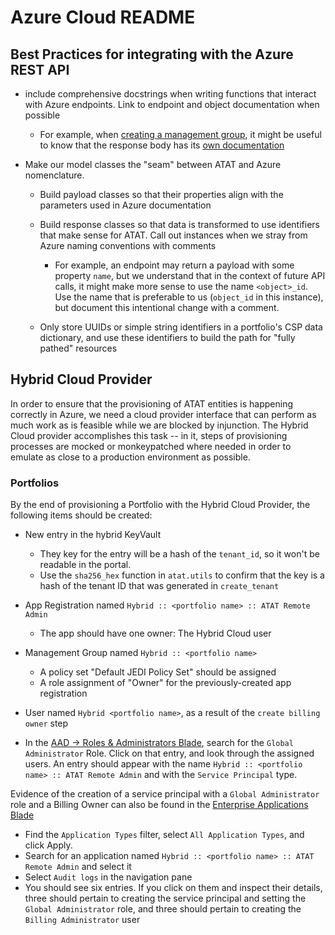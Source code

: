 # Azure Cloud README

## Best Practices for integrating with the Azure REST API

- include comprehensive docstrings when writing functions that interact with Azure endpoints. Link to endpoint and object documentation when possible

  - For example, when [creating a management group](https://docs.microsoft.com/en-us/rest/api/resources/managementgroups/createorupdate), it might be useful to know that the response body has its [own documentation](https://docs.microsoft.com/en-us/rest/api/resources/managementgroups/createorupdate#azureasyncoperationresults)

- Make our model classes the "seam" between ATAT and Azure nomenclature.

  - Build payload classes so that their properties align with the parameters used in Azure documentation
  - Build response classes so that data is transformed to use identifiers that make sense for ATAT. Call out instances when we stray from Azure naming conventions with comments

    - For example, an endpoint may return a payload with some property `name`, but we understand that in the context of future API calls, it might make more sense to use the name `<object>_id`. Use the name that is preferable to us (`object_id` in this instance), but document this intentional change with a comment.

  - Only store UUIDs or simple string identifiers in a portfolio's CSP data dictionary, and use these identifiers to build the path for "fully pathed" resources

## Hybrid Cloud Provider

In order to ensure that the provisioning of ATAT entities is happening correctly in Azure, we need a cloud provider interface that can perform as much work as is feasible while we are blocked by injunction. The Hybrid Cloud provider accomplishes this task -- in it, steps of provisioning processes are mocked or monkeypatched where needed in order to emulate as close to a production environment as possible.

### Portfolios

By the end of provisioning a Portfolio with the Hybrid Cloud Provider, the following items should be created:

- New entry in the hybrid KeyVault

  - They key for the entry will be a hash of the `tenant_id`, so it won't be readable in the portal.
  - Use the `sha256_hex` function in `atat.utils` to confirm that the key is a hash of the tenant ID that was generated in `create_tenant`

- App Registration named `Hybrid :: <portfolio name> :: ATAT Remote Admin`

  - The app should have one owner: The Hybrid Cloud user

- Management Group named `Hybrid :: <portfolio name>`

  - A policy set "Default JEDI Policy Set" should be assigned
  - A role assignment of "Owner" for the previously-created app registration

- User named `Hybrid <portfolio name>`, as a result of the `create billing owner` step

- In the [AAD -> Roles & Administrators Blade](https://portal.azure.com/#blade/Microsoft_AAD_IAM/ActiveDirectoryMenuBlade/RolesAndAdministrators), search for the `Global Administrator` Role. Click on that entry, and look through the assigned users. An entry should appear with the name `Hybrid :: <portfolio name> :: ATAT Remote Admin` and with the `Service Principal` type.

Evidence of the creation of a service principal with a `Global Administrator` role and a Billing Owner can also be found in the [Enterprise Applications Blade](https://portal.azure.com/#blade/Microsoft_AAD_IAM/StartboardApplicationsMenuBlade/AllApps_)

- Find the `Application Types` filter, select `All Application Types`, and click Apply.
- Search for an application named `Hybrid :: <portfolio name> :: ATAT Remote Admin` and select it
- Select `Audit logs` in the navigation pane
- You should see six entries. If you click on them and inspect their details, three should pertain to creating the service principal and setting the `Global Administrator` role, and three should pertain to creating the `Billing Administrator` user
